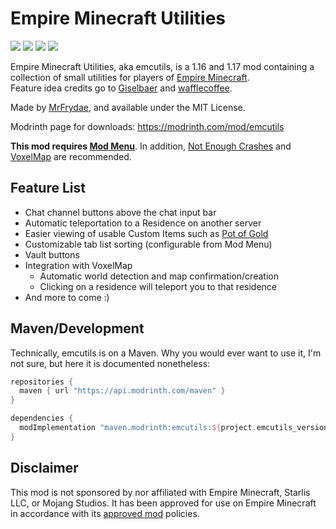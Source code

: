 # Empire Minecraft Utilities

[![](https://waffle.coffee/modrinth/emcutils/downloads?style=flat-square)](https://modrinth.com/mod/emcutils)
![](https://tokei.rs/b1/github/wafflecoffee/Empire-Minecraft-Utilities?category=code)
![](https://tokei.rs/b1/github/wafflecoffee/Empire-Minecraft-Utilities?category=files)
![](https://img.shields.io/badge/environment-client-1976d2)

Empire Minecraft Utilities, aka emcutils, is a 1.16 and 1.17 mod containing a collection of small utilities for players of [Empire Minecraft](https://ref.emc.gs/GreenMeanie).  
Feature idea credits go to [Giselbaer](https://u.emc.gs/Giselbaer) and [wafflecoffee](https://u.emc.gs/wafflecoffee).

Made by [MrFrydae](https://u.emc.gs/GreenMeanie), and available under the MIT License.

Modrinth page for downloads: https://modrinth.com/mod/emcutils

**This mod requires [Mod Menu](https://modrinth.com/mod/modmenu)**. In addition, [Not Enough Crashes](https://www.curseforge.com/minecraft/mc-mods/not-enough-crashes) and [VoxelMap](https://www.curseforge.com/minecraft/mc-mods/voxelmap) are recommended.

## Feature List

* Chat channel buttons above the chat input bar
* Automatic teleportation to a Residence on another server
* Easier viewing of usable Custom Items such as [Pot of Gold](https://wiki.emc.gs/pot-of-gold)
* Customizable tab list sorting (configurable from Mod Menu)
* Vault buttons
* Integration with VoxelMap
  * Automatic world detection and map confirmation/creation
  * Clicking on a residence will teleport you to that residence
* And more to come :)

## Maven/Development

Technically, emcutils is on a Maven. Why you would ever want to use it, I'm not sure, but here it is documented nonetheless:

```groovy
repositories {
  maven { url "https://api.modrinth.com/maven" }
}

dependencies {
  modImplementation "maven.modrinth:emcutils:${project.emcutils_version}"
}
```

## Disclaimer

This mod is not sponsored by nor affiliated with Empire Minecraft, Starlis LLC, or Mojang Studios. It has been approved for use on Empire Minecraft in accordance with its [approved mod](https://mods.emc.gs) policies.
